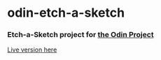 # odin-etch-a-sketch
### Etch-a-Sketch project for [the Odin Project](https://www.theodinproject.com/lessons/foundations-etch-a-sketch)

[Live version here](https://xandev3.github.io/odin-etch-a-sketch)
